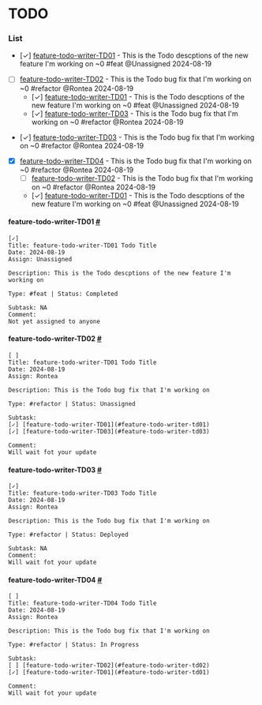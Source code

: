# TODO
### List
 - [✓] [feature-todo-writer-TD01](#feature-todo-writer-td01) - This is the Todo descptions of the new feature I'm working on ~0 #feat @Unassigned 2024-08-19
- [ ] [feature-todo-writer-TD02](#feature-todo-writer-td02) - This is the Todo bug fix that I'm working on ~0 #refactor @Rontea 2024-08-19
  - [✓] [feature-todo-writer-TD01](#feature-todo-writer-td01) - This is the Todo descptions of the new feature I'm working on ~0 #feat @Unassigned 2024-08-19
  - [✓] [feature-todo-writer-TD03](#feature-todo-writer-td03) - This is the Todo bug fix that I'm working on ~0 #refactor @Rontea 2024-08-19
- [✓] [feature-todo-writer-TD03](#feature-todo-writer-td03) - This is the Todo bug fix that I'm working on ~0 #refactor @Rontea 2024-08-19
- [x] [feature-todo-writer-TD04](#feature-todo-writer-td04) - This is the Todo bug fix that I'm working on ~0 #refactor @Rontea 2024-08-19
  - [ ] [feature-todo-writer-TD02](#feature-todo-writer-td02) - This is the Todo bug fix that I'm working on ~0 #refactor @Rontea 2024-08-19
  - [✓] [feature-todo-writer-TD01](#feature-todo-writer-td01) - This is the Todo descptions of the new feature I'm working on ~0 #feat @Unassigned 2024-08-19

#### feature-todo-writer-TD01 [#](#feature-todo-writer-td01)

```plaintext
[✓]
Title: feature-todo-writer-TD01 Todo Title
Date: 2024-08-19
Assign: Unassigned

Description: This is the Todo descptions of the new feature I'm working on

Type: #feat | Status: Completed 

Subtask: NA
Comment: 
Not yet assigned to anyone
```
 #### feature-todo-writer-TD02 [#](#feature-todo-writer-td02)

```plaintext
[ ]
Title: feature-todo-writer-TD01 Todo Title
Date: 2024-08-19
Assign: Rontea

Description: This is the Todo bug fix that I'm working on

Type: #refactor | Status: Unassigned 

Subtask: 
[✓] [feature-todo-writer-TD01](#feature-todo-writer-td01)
[✓] [feature-todo-writer-TD03](#feature-todo-writer-td03)

Comment: 
Will wait fot your update
```
 #### feature-todo-writer-TD03 [#](#feature-todo-writer-td03)

```plaintext
[✓]
Title: feature-todo-writer-TD03 Todo Title
Date: 2024-08-19
Assign: Rontea

Description: This is the Todo bug fix that I'm working on

Type: #refactor | Status: Deployed 

Subtask: NA
Comment: 
Will wait fot your update
```
 #### feature-todo-writer-TD04 [#](#feature-todo-writer-td04)

```plaintext
[ ]
Title: feature-todo-writer-TD04 Todo Title
Date: 2024-08-19
Assign: Rontea

Description: This is the Todo bug fix that I'm working on

Type: #refactor | Status: In Progress 

Subtask: 
[ ] [feature-todo-writer-TD02](#feature-todo-writer-td02)
[✓] [feature-todo-writer-TD01](#feature-todo-writer-td01)

Comment: 
Will wait fot your update
```
 